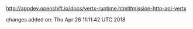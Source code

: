 http://appdev.openshift.io/docs/vertx-runtime.html#mission-http-api-vertx

 
 changes added on: Thu Apr 26 11:11:42 UTC 2018